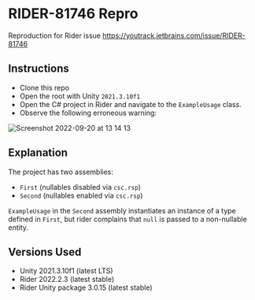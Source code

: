 # RIDER-81746 Repro
Reproduction for Rider issue https://youtrack.jetbrains.com/issue/RIDER-81746

## Instructions

* Clone this repo
* Open the root with Unity `2021.3.10f1`
* Open the C# project in Rider and navigate to the `ExampleUsage` class.
* Observe the following erroneous warning:

![Screenshot 2022-09-20 at 13 14 13](https://user-images.githubusercontent.com/963368/191166045-6c4ee098-98e8-42cc-bd65-f0f1d1e0d25b.png)

## Explanation

The project has two assemblies: 
* `First` (nullables disabled via `csc.rsp`)
* `Second` (nullables enabled via `csc.rsp`)

`ExampleUsage` in the `Second` assembly instantiates an instance of a type defined in `First`, but rider complains that `null` is passed to a non-nullable entity.

## Versions Used

* Unity 2021.3.10f1 (latest LTS)
* Rider 2022.2.3 (latest stable)
* Rider Unity package 3.0.15 (latest stable)
